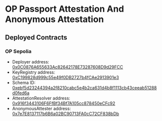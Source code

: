 # OP Passport Attestation And Anonymous Attestation

## Deployed Contracts

### OP Sepolia

- Deployer address: [0x0C0876A655633Ac82642178E73287608D9d29FCC](https://sepolia-optimism.etherscan.io/address/0x0C0876A655633Ac82642178E73287608D9d29FCC)
- KeyRegistry address: [0xC199828d999c55e49f0DB2727b4fCAe2913901e3](https://sepolia-optimism.etherscan.io/address/0xC199828d999c55e49f0DB2727b4fCAe2913901e3)
- Schema ID: [0xebf5d23244394a2f8210cabc5e4b2ca631d4b8f1113cb43ceeab51288d0fed6a](https://optimism-sepolia.easscan.org/schema/view/0xebf5d23244394a2f8210cabc5e4b2ca631d4b8f1113cb43ceeab51288d0fed6a)
- AttestationResolver address: [0x916f3443106F6FfBf34Bf7A105cc878450eCFc92](https://sepolia-optimism.etherscan.io/address/0x916f3443106F6FfBf34Bf7A105cc878450eCFc92)
- AnonymousAttester address: [0x7e7E8137117b6B6a02BC90713FA0cC72CF838bDb](https://sepolia-optimism.etherscan.io/address/0x7e7E8137117b6B6a02BC90713FA0cC72CF838bDb)
